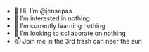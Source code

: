 - 👋 Hi, I’m @jensepas
- 👀 I’m interested in nothing
- 🌱 I’m currently learning nothing
- 💞️ I’m looking to collaborate on nothing
- 📫 Join me in the 3rd trash can neer the sun

<!---
jensepas/jensepas is a ✨ special ✨ repository because its `README.md` (this file) appears on your GitHub profile.
You can click the Preview link to take a look at your changes.
--->
